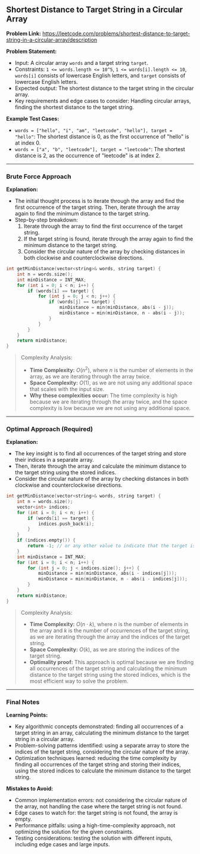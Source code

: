 ## Shortest Distance to Target String in a Circular Array

**Problem Link:** https://leetcode.com/problems/shortest-distance-to-target-string-in-a-circular-array/description

**Problem Statement:**
- Input: A circular array `words` and a target string `target`.
- Constraints: `1 <= words.length <= 10^5`, `1 <= words[i].length <= 10`, `words[i]` consists of lowercase English letters, and `target` consists of lowercase English letters.
- Expected output: The shortest distance to the target string in the circular array.
- Key requirements and edge cases to consider: Handling circular arrays, finding the shortest distance to the target string.

**Example Test Cases:**
- `words = ["hello", "i", "am", "leetcode", "hello"], target = "hello"`: The shortest distance is 0, as the first occurrence of "hello" is at index 0.
- `words = ["a", "b", "leetcode"], target = "leetcode"`: The shortest distance is 2, as the occurrence of "leetcode" is at index 2.

---

### Brute Force Approach

**Explanation:**
- The initial thought process is to iterate through the array and find the first occurrence of the target string. Then, iterate through the array again to find the minimum distance to the target string.
- Step-by-step breakdown:
  1. Iterate through the array to find the first occurrence of the target string.
  2. If the target string is found, iterate through the array again to find the minimum distance to the target string.
  3. Consider the circular nature of the array by checking distances in both clockwise and counterclockwise directions.

```cpp
int getMinDistance(vector<string>& words, string target) {
    int n = words.size();
    int minDistance = INT_MAX;
    for (int i = 0; i < n; i++) {
        if (words[i] == target) {
            for (int j = 0; j < n; j++) {
                if (words[j] == target) {
                    minDistance = min(minDistance, abs(i - j));
                    minDistance = min(minDistance, n - abs(i - j));
                }
            }
        }
    }
    return minDistance;
}
```

> Complexity Analysis:
> - **Time Complexity:** $O(n^2)$, where $n$ is the number of elements in the array, as we are iterating through the array twice.
> - **Space Complexity:** $O(1)$, as we are not using any additional space that scales with the input size.
> - **Why these complexities occur:** The time complexity is high because we are iterating through the array twice, and the space complexity is low because we are not using any additional space.

---

### Optimal Approach (Required)

**Explanation:**
- The key insight is to find all occurrences of the target string and store their indices in a separate array.
- Then, iterate through the array and calculate the minimum distance to the target string using the stored indices.
- Consider the circular nature of the array by checking distances in both clockwise and counterclockwise directions.

```cpp
int getMinDistance(vector<string>& words, string target) {
    int n = words.size();
    vector<int> indices;
    for (int i = 0; i < n; i++) {
        if (words[i] == target) {
            indices.push_back(i);
        }
    }
    if (indices.empty()) {
        return -1; // or any other value to indicate that the target is not found
    }
    int minDistance = INT_MAX;
    for (int i = 0; i < n; i++) {
        for (int j = 0; j < indices.size(); j++) {
            minDistance = min(minDistance, abs(i - indices[j]));
            minDistance = min(minDistance, n - abs(i - indices[j]));
        }
    }
    return minDistance;
}
```

> Complexity Analysis:
> - **Time Complexity:** $O(n \cdot k)$, where $n$ is the number of elements in the array and $k$ is the number of occurrences of the target string, as we are iterating through the array and the indices of the target string.
> - **Space Complexity:** $O(k)$, as we are storing the indices of the target string.
> - **Optimality proof:** This approach is optimal because we are finding all occurrences of the target string and calculating the minimum distance to the target string using the stored indices, which is the most efficient way to solve the problem.

---

### Final Notes

**Learning Points:**
- Key algorithmic concepts demonstrated: finding all occurrences of a target string in an array, calculating the minimum distance to the target string in a circular array.
- Problem-solving patterns identified: using a separate array to store the indices of the target string, considering the circular nature of the array.
- Optimization techniques learned: reducing the time complexity by finding all occurrences of the target string and storing their indices, using the stored indices to calculate the minimum distance to the target string.

**Mistakes to Avoid:**
- Common implementation errors: not considering the circular nature of the array, not handling the case where the target string is not found.
- Edge cases to watch for: the target string is not found, the array is empty.
- Performance pitfalls: using a high-time-complexity approach, not optimizing the solution for the given constraints.
- Testing considerations: testing the solution with different inputs, including edge cases and large inputs.